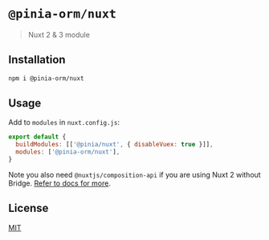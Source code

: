 # `@pinia-orm/nuxt`

> Nuxt 2 & 3 module

## Installation

```sh
npm i @pinia-orm/nuxt
```

## Usage

Add to `modules` in `nuxt.config.js`:

```js
export default {
  buildModules: [['@pinia/nuxt', { disableVuex: true }]],
  modules: ['@pinia-orm/nuxt'],
}
```

Note you also need `@nuxtjs/composition-api` if you are using Nuxt 2 without Bridge. [Refer to docs for more](https://pinia.vuejs.org/ssr/nuxt.html).

## License

[MIT](http://opensource.org/licenses/MIT)
